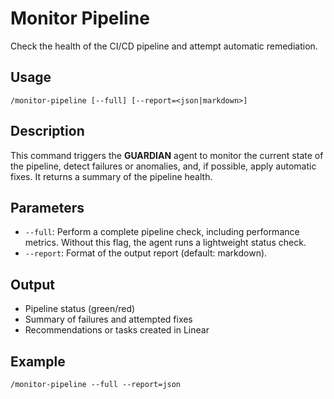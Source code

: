 # Monitor Pipeline

Check the health of the CI/CD pipeline and attempt automatic remediation.

## Usage
```
/monitor-pipeline [--full] [--report=<json|markdown>]
```

## Description
This command triggers the **GUARDIAN** agent to monitor the current state of the pipeline, detect failures or anomalies, and, if possible, apply automatic fixes. It returns a summary of the pipeline health.

## Parameters
- `--full`: Perform a complete pipeline check, including performance metrics. Without this flag, the agent runs a lightweight status check.
- `--report`: Format of the output report (default: markdown).

## Output
- Pipeline status (green/red)
- Summary of failures and attempted fixes
- Recommendations or tasks created in Linear

## Example
```
/monitor-pipeline --full --report=json
```
